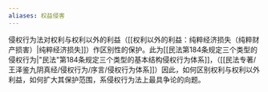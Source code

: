 ```yaml
---
aliases: 权益侵害
---
```

侵权行为法对权利与权利以外的利益（[[权利以外的利益：纯粹经济损失（纯粹财产损害）|纯粹经济损失]]）作区别性的保护。此为[[民法第184条规定三个类型的侵权行为|"民法"第184条规定三个类型的基本结构侵权行为体系]]，（[[民法专著/王泽鉴九阴真经/侵权行为/序言/侵权行为体系]]）因此，如何区别权利与权利以外利益，如何扩大其保护范围，系侵权行为法上最具争论的向题。